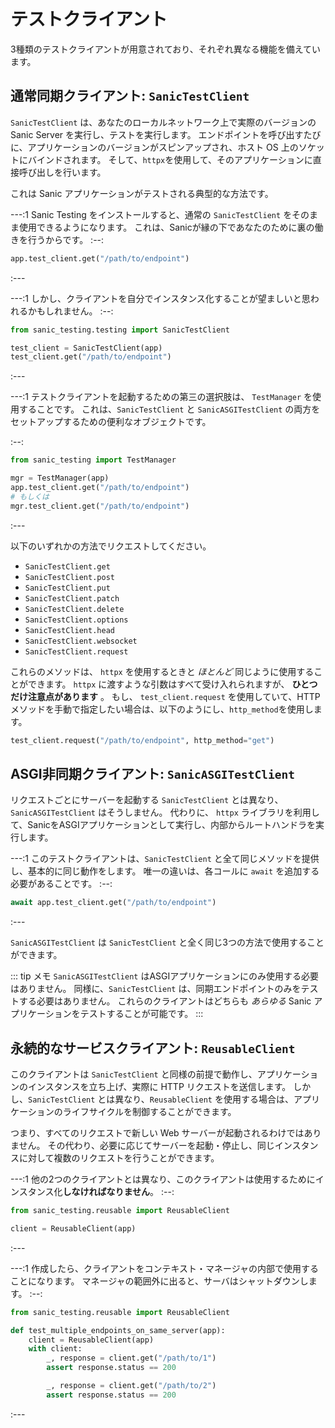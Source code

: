 # テストクライアント

3種類のテストクライアントが用意されており、それぞれ異なる機能を備えています。

## 通常同期クライアント: `SanicTestClient`

`SanicTestClient` は、あなたのローカルネットワーク上で実際のバージョンの Sanic Server を実行し、テストを実行します。 エンドポイントを呼び出すたびに、アプリケーションのバージョンがスピンアップされ、ホスト OS 上のソケットにバインドされます。 そして、`httpx`を使用して、そのアプリケーションに直接呼び出しを行います。

これは Sanic アプリケーションがテストされる典型的な方法です。

---:1 Sanic Testing をインストールすると、通常の `SanicTestClient` をそのまま使用できるようになります。 これは、Sanicが縁の下であなたのために裏の働きを行うからです。 :--:
```python
app.test_client.get("/path/to/endpoint")
```
:---

---:1 しかし、クライアントを自分でインスタンス化することが望ましいと思われるかもしれません。 :--:
```python
from sanic_testing.testing import SanicTestClient

test_client = SanicTestClient(app)
test_client.get("/path/to/endpoint")
```
:---

---:1 テストクライアントを起動するための第三の選択肢は、 `TestManager` を使用することです。 これは、`SanicTestClient` と `SanicASGITestClient` の両方をセットアップするための便利なオブジェクトです。

:--:
```python
from sanic_testing import TestManager

mgr = TestManager(app)
app.test_client.get("/path/to/endpoint")
# もしくは
mgr.test_client.get("/path/to/endpoint")
```
:---

以下のいずれかの方法でリクエストしてください。

- `SanicTestClient.get`
- `SanicTestClient.post`
- `SanicTestClient.put`
- `SanicTestClient.patch`
- `SanicTestClient.delete`
- `SanicTestClient.options`
- `SanicTestClient.head`
- `SanicTestClient.websocket`
- `SanicTestClient.request`

これらのメソッドは、 `httpx` を使用するときと *ほとんど* 同じように使用することができます。 `httpx` に渡すような引数はすべて受け入れられますが、 **ひとつだけ注意点があります** 。 もし、 `test_client.request` を使用していて、HTTPメソッドを手動で指定したい場合は、以下のようにし、`http_method`を使用します。

```python
test_client.request("/path/to/endpoint", http_method="get")
```

## ASGI非同期クライアント: `SanicASGITestClient`

リクエストごとにサーバーを起動する `SanicTestClient` とは異なり、`SanicASGITestClient` はそうしません。 代わりに、 `httpx` ライブラリを利用して、SanicをASGIアプリケーションとして実行し、内部からルートハンドラを実行します。

---:1 このテストクライアントは、`SanicTestClient` と全て同じメソッドを提供し、基本的に同じ動作をします。 唯一の違いは、各コールに `await` を追加する必要があることです。 :--:
```python
await app.test_client.get("/path/to/endpoint")
```
:---

`SanicASGITestClient` は `SanicTestClient` と全く同じ3つの方法で使用することができます。

::: tip メモ `SanicASGITestClient` はASGIアプリケーションにのみ使用する必要はありません。 同様に、`SanicTestClient` は、同期エンドポイントのみをテストする必要はありません。 これらのクライアントはどちらも *あらゆる* Sanic アプリケーションをテストすることが可能です。 :::

## 永続的なサービスクライアント: `ReusableClient`

このクライアントは `SanicTestClient` と同様の前提で動作し、アプリケーションのインスタンスを立ち上げ、実際に HTTP リクエストを送信します。 しかし、`SanicTestClient` とは異なり、`ReusableClient` を使用する場合は、アプリケーションのライフサイクルを制御することができます。

つまり、すべてのリクエストで新しい Web サーバーが起動されるわけではありません。 その代わり、必要に応じてサーバーを起動・停止し、同じインスタンスに対して複数のリクエストを行うことができます。

---:1 他の2つのクライアントとは異なり、このクライアントは使用するためにインスタンス化**しなければなりません**。 :--:
```python
from sanic_testing.reusable import ReusableClient

client = ReusableClient(app)
```
:---


---:1 作成したら、クライアントをコンテキスト・マネージャの内部で使用することになります。 マネージャの範囲外に出ると、サーバはシャットダウンします。 :--:
```python
from sanic_testing.reusable import ReusableClient

def test_multiple_endpoints_on_same_server(app):
    client = ReusableClient(app)
    with client:
        _, response = client.get("/path/to/1")
        assert response.status == 200

        _, response = client.get("/path/to/2")
        assert response.status == 200
```
:---
